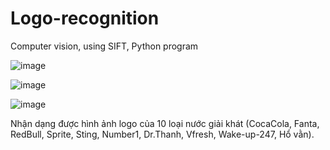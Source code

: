 # Logo-recognition
Computer vision, using SIFT, Python program

![image](https://github.com/huedo2102/Logo-recognition/assets/118194834/19c2c010-a5ce-4670-a257-7d29b759ac0b)

![image](https://github.com/huedo2102/Logo-recognition/assets/118194834/7e96661d-acd5-42a4-ba68-d1405cdf3f36)

![image](https://github.com/huedo2102/Logo-recognition/assets/118194834/e02bcfda-7b50-4389-8e0d-593be6585a12)

Nhận dạng được hình ảnh logo của 10 loại nước giải khát (CocaCola, Fanta, RedBull, Sprite, Sting, Number1, Dr.Thanh, Vfresh, Wake-up-247, Hổ vằn).
